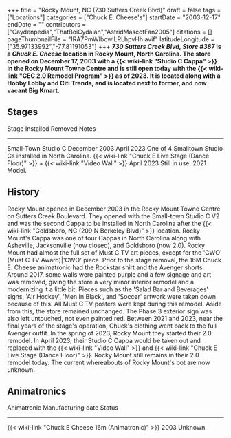 +++
title = "Rocky Mount, NC (730 Sutters Creek Blvd)"
draft = false
tags = ["Locations"]
categories = ["Chuck E. Cheese's"]
startDate = "2003-12-17"
endDate = ""
contributors = ["Caydenpedia","ThatBoiCydalan","AstridMascotFan2005"]
citations = []
pageThumbnailFile = "IRA7PmWIbcwlLRLhpvHh.avif"
latitudeLongitude = ["35.97133992","-77.81191053"]
+++
***730 Sutters Creek Blvd, Store #387* is a *Chuck E. Cheese* location in Rocky Mount, North Carolina.
The store opened on December 17, 2003 with a {{< wiki-link "Studio C Cappa" >}} in the Rocky Mount Towne Centre and is still open today with the {{< wiki-link "CEC 2.0 Remodel Program" >}} as of 2023. It is located along with a Hobby Lobby and Citi Trends, and is located next to former, and now vacant Big Kmart.**

## Stages

  Stage                                                                                           Installed       Removed         Notes
  ----------------------------------------------------------------------------------------------- --------------- --------------- -----------------------------------------------------------
  Small-Town Studio C                                                                             December 2003   April 2023      One of 4 Smalltown Studio Cs installed in North Carolina.
  {{< wiki-link "Chuck E Live Stage (Dance Floor)" >}} + {{< wiki-link "Video Wall" >}}   April 2023      Still in use.   2021 Model.

## History

Rocky Mount opened in December 2003 in the Rocky Mount Towne Centre on Sutters Creek Boulevard. They opened with the Small-town Studio C V2 and was the second Cappa to be installed in North Carolina after the {{< wiki-link "Goldsboro, NC (209 N Berkeley Blvd)" >}} location. Rocky Mount's Cappa was one of four Cappas in North Carolina along with Asheville, Jacksonville (now closed), and Goldsboro (now 2.0). Rocky Mount had almost the full set of Must C TV art pieces, except for the 'CWO' (Must C TV Award)|'CWO' piece. Prior to the stage removal, the 16M Chuck E. Cheese animatronic had the Rockstar shirt and the Avenger shorts. Around 2017, some walls were painted purple and a few signage and art was removed, giving the store a very minor interior remodel and a modernizing it a little bit. Pieces such as the 'Salad Bar and Beverages' signs, 'Air Hockey', 'Men In Black', and 'Soccer' artwork were taken down because of this. All Must C TV posters were kept during this remodel. Aside from this, the store remained unchanged. The Phase 3 exterior sign was also left untouched, not even painted red. Between 2021 and 2023, near the final years of the stage's operation, Chuck's clothing went back to the full Avenger outfit.
In the spring of 2023, Rocky Mount they started their 2.0 remodel. In April 2023, their Studio C Cappa would be taken out and replaced with the {{< wiki-link "Video Wall" >}} and {{< wiki-link "Chuck E Live Stage (Dance Floor)" >}}. Rocky Mount still remains in their 2.0 remodel today. The current whereabouts of Rocky Mount's bot are now unknown.

## Animatronics

  Animatronic                                                Manufacturing date   Status
  ---------------------------------------------------------- -------------------- ----------
  {{< wiki-link "Chuck E Cheese 16m (Animatronic)" >}}   2003                 Unknown.
